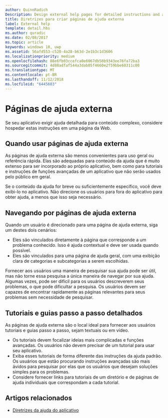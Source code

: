 ```yaml
---
author: QuinnRadich
Description: Design external help pages for detailed instructions and advice about your app.
title: Diretrizes para criar páginas de ajuda externa
label: External help
template: detail.hbs
ms.author: quradic
ms.date: 02/08/2017
ms.topic: article
keywords: windows 10, uwp
ms.assetid: 56afd553-c520-4a28-b63d-2e1b3c1d3606
ms.localizationpriority: medium
ms.openlocfilehash: 88e6fb03ccefca0e6067db58b9343ee76fa72ba3
ms.sourcegitcommit: 4d88adfaf544a3dab05f4660e2f59bbe60311c00
ms.translationtype: MT
ms.contentlocale: pt-BR
ms.lasthandoff: 11/12/2018
ms.locfileid: "6445603"
---
```

# <a name="external-help-pages"></a>Páginas de ajuda externa



Se seu aplicativo exigir ajuda detalhada para conteúdo complexo, considere hospedar estas instruções em uma página da Web.

## <a name="when-to-use-external-help-pages"></a>Quando usar páginas de ajuda externa

As páginas de ajuda externa são menos convenientes para uso geral ou referência rápida. Elas são adequadas para conteúdo da ajuda que é muito extenso para ser incorporado ao próprio aplicativo, bem como para tutoriais e instruções de funções avançadas de um aplicativo que não serão usados pelo público em geral.

Se o conteúdo da ajuda for breve ou suficientemente específico, você deve exibi-lo no aplicativo. Não direcione os usuários para fora do aplicativo para obter ajuda, a menos que isso seja necessário.

## <a name="navigating-external-help-pages"></a>Navegando por páginas de ajuda externa

Quando um usuário é direcionado para uma página de ajuda externa, siga um destes dois cenários:
-   Eles são vinculados diretamente à página que corresponde a um problema conhecido. Isso é ajuda contextual e deve ser usada quando possível.
-   Eles são vinculados para uma página de ajuda geral, com uma exibição clara de categorias e subcategorias a serem escolhidas.

Fornecer aos usuários uma maneira de pesquisar sua ajuda pode ser útil, mas não torne essa pesquisa a única maneira de navegar por sua ajuda. Algumas vezes, pode ser difícil para os usuários descreverem seus problemas, o que pode dificultar a pesquisa. Os usuários devem ser capazes de encontrar rapidamente as páginas relevantes para seus problemas sem necessidade de pesquisar.

## <a name="tutorials-and-detailed-walkthroughs"></a>Tutoriais e guias passo a passo detalhados

As páginas de ajuda externa são o local ideal para fornecer aos usuários tutoriais e guias passo a passo, sejam textuais ou em vídeo.
-   Os tutoriais devem focalizar ideias mais complicadas e funções avançadas. Os usuários não devem precisar de um tutorial para usar seu aplicativo.
-   Exiba esses tutoriais de forma diferente das instruções da ajuda padrão. Os usuários que estão procurando instruções avançadas são mais ávidos para pesquisar por elas que os usuários que desejam soluções simples para os problemas.
-   Considere fornecer links para tutoriais de um diretório e de páginas de ajuda individuais que correspondam a cada tutorial.

## <a name="related-articles"></a>Artigos relacionados

* [Diretrizes da ajuda do aplicativo](guidelines-for-app-help.md)

